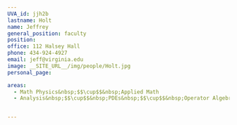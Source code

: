 ```yaml
---
UVA_id: jjh2b
lastname: Holt
name: Jeffrey
general_position: faculty
position:
office: 112 Halsey Hall
phone: 434-924-4927
email: jeff@virginia.edu
image: __SITE_URL__/img/people/Holt.jpg
personal_page:

areas:
  - Math Physics&nbsp;$$\cup$$&nbsp;Applied Math
  - Analysis&nbsp;$$\cup$$&nbsp;PDEs&nbsp;$$\cup$$&nbsp;Operator Algebras


---
```

